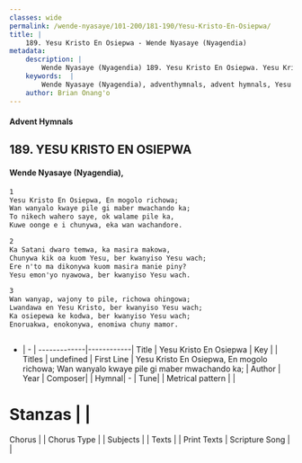 ```yaml
---
classes: wide
permalink: /wende-nyasaye/101-200/181-190/Yesu-Kristo-En-Osiepwa/
title: |
    189. Yesu Kristo En Osiepwa - Wende Nyasaye (Nyagendia)
metadata:
    description: |
        Wende Nyasaye (Nyagendia) 189. Yesu Kristo En Osiepwa. Yesu Kristo En Osiepwa, En mogolo richowa; Wan wanyalo kwaye pile gi maber mwachando ka; To nikech wahero saye, ok walame pile ka, Kuwe oonge e i chunywa, eka wan wachandore.  
    keywords:  |
        Wende Nyasaye (Nyagendia), adventhymnals, advent hymnals, Yesu Kristo En Osiepwa, Yesu Kristo En Osiepwa, En mogolo richowa; Wan wanyalo kwaye pile gi maber mwachando ka;. 
    author: Brian Onang'o
---
```


#### Advent Hymnals
## 189. YESU KRISTO EN OSIEPWA
####  Wende Nyasaye (Nyagendia),

```txt
1
Yesu Kristo En Osiepwa, En mogolo richowa;
Wan wanyalo kwaye pile gi maber mwachando ka;
To nikech wahero saye, ok walame pile ka,
Kuwe oonge e i chunywa, eka wan wachandore.

2
Ka Satani dwaro temwa, ka masira makowa,
Chunywa kik oa kuom Yesu, ber kwanyiso Yesu wach;
Ere n'to ma dikonywa kuom masira manie piny?
Yesu emon'yo nyawowa, ber kwanyiso Yesu wach.

3
Wan wanyap, wajony to pile, richowa ohingowa;
Lwandawa en Yesu Kristo, ber kwanyiso Yesu wach;
Ka osiepewa ke kodwa, ber kwanyiso Yesu wach;
Enoruakwa, enokonywa, enomiwa chuny mamor.



```

- |   -  |
-------------|------------|
Title | Yesu Kristo En Osiepwa |
Key |  |
Titles | undefined |
First Line | Yesu Kristo En Osiepwa, En mogolo richowa; Wan wanyalo kwaye pile gi maber mwachando ka; |
Author | 
Year | 
Composer| |
Hymnal|  - |
Tune|  |
Metrical pattern | |
# Stanzas |  |
Chorus |  |
Chorus Type |  |
Subjects | |
Texts |  |
Print Texts | 
Scripture Song |  |
    
